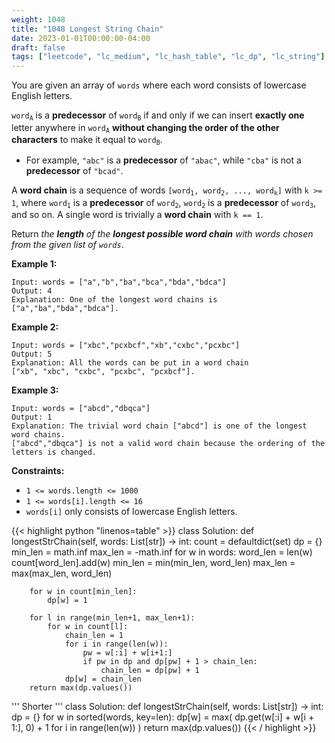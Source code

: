 ```yaml
---
weight: 1048
title: "1048 Longest String Chain"
date: 2023-01-01T00:00:00-04:00
draft: false
tags: ["leetcode", "lc_medium", "lc_hash_table", "lc_dp", "lc_string"]
---
```


You are given an array of `words` where each word consists of lowercase English letters.

<code>word<sub>A</sub></code> is a **predecessor** of <code>word<sub>B</sub></code> if and only if we can insert **exactly one** letter anywhere in <code>word<sub>A</sub></code> **without changing the order of the other characters** to make it equal to <code>word<sub>B</sub></code>.

- For example, `"abc"` is a **predecessor** of `"abac"`, while `"cba"` is not a **predecessor** of `"bcad"`.

A **word chain** is a sequence of words <code>[word<sub>1</sub>, word<sub>2</sub>, ..., word<sub>k</sub>]</code> with `k >= 1`, where <code>word<sub>1</sub></code> is a **predecessor** of <code>word<sub>2</sub></code>, <code>word<sub>2</sub></code> is a **predecessor** of <code>word<sub>3</sub></code>, and so on. A single word is trivially a **word chain** with `k == 1`.

Return _the **length** of the **longest possible word chain** with words chosen from the given list of `words`_.

**Example 1:**
```
Input: words = ["a","b","ba","bca","bda","bdca"]
Output: 4
Explanation: One of the longest word chains is ["a","ba","bda","bdca"].
```
**Example 2:**
```
Input: words = ["xbc","pcxbcf","xb","cxbc","pcxbc"]
Output: 5
Explanation: All the words can be put in a word chain
["xb", "xbc", "cxbc", "pcxbc", "pcxbcf"].
```
**Example 3:**
```
Input: words = ["abcd","dbqca"]
Output: 1
Explanation: The trivial word chain ["abcd"] is one of the longest word chains.
["abcd","dbqca"] is not a valid word chain because the ordering of the letters is changed.
```

**Constraints:**
- `1 <= words.length <= 1000`
- `1 <= words[i].length <= 16`
- `words[i]` only consists of lowercase English letters.

<div class="tabs"></div>
<div class="tab-content">
<div id="python" class="lang">
{{< highlight python "linenos=table" >}}
class Solution:
    def longestStrChain(self, words: List[str]) -> int:
        count = defaultdict(set)
        dp = {}
        min_len = math.inf
        max_len = -math.inf
        for w in words:
            word_len = len(w)
            count[word_len].add(w)
            min_len = min(min_len, word_len)
            max_len = max(max_len, word_len)
        
        for w in count[min_len]:
            dp[w] = 1
        
        for l in range(min_len+1, max_len+1):
            for w in count[l]:
                chain_len = 1
                for i in range(len(w)):
                    pw = w[:i] + w[i+1:]
                    if pw in dp and dp[pw] + 1 > chain_len:
                        chain_len = dp[pw] + 1
                dp[w] = chain_len
        return max(dp.values())


'''
Shorter
'''
class Solution:
    def longestStrChain(self, words: List[str]) -> int:
        dp = {}
        for w in sorted(words, key=len):
            dp[w] = max(
                dp.get(w[:i] + w[i + 1:], 0) + 1
                for i in range(len(w))
            )
        return max(dp.values())
{{< / highlight >}}
</div>
</div>

